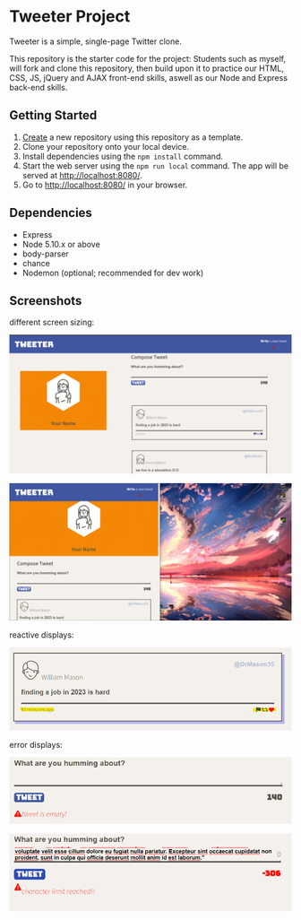 # Tweeter Project

Tweeter is a simple, single-page Twitter clone.

This repository is the starter code for the project: Students such as myself, will fork and clone this repository, then build upon it to practice our HTML, CSS, JS, jQuery and AJAX front-end skills, aswell as our Node and Express back-end skills.

## Getting Started

1. [Create](https://docs.github.com/en/repositories/creating-and-managing-repositories/creating-a-repository-from-a-template) a new repository using this repository as a template.
2. Clone your repository onto your local device.
3. Install dependencies using the `npm install` command.
3. Start the web server using the `npm run local` command. The app will be served at <http://localhost:8080/>.
4. Go to <http://localhost:8080/> in your browser.

## Dependencies

- Express
- Node 5.10.x or above
- body-parser
- chance
- Nodemon (optional; recommended for dev work)


## Screenshots

different screen sizing:

![Full sized display](https://github.com/Shajee-J/tweeter/blob/master/docs/fullSized-look.png?raw=true)     

![Condensed display for mobile devices such as tablets](https://github.com/Shajee-J/tweeter/blob/master/docs/condensed-look.png?raw=true)


reactive displays:

![reactive display for client viewing](https://github.com/Shajee-J/tweeter/blob/master/docs/reactive%20displays%20.png?raw=true)


error displays:

![empty tweet error](https://github.com/Shajee-J/tweeter/blob/master/docs/empty%20error.png?raw=true)


![surpassed character limit error](https://github.com/Shajee-J/tweeter/blob/master/docs/limit%20error.png?raw=true)


